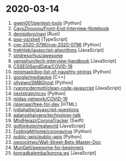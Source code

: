# 2020-03-14

1. [gwen001/pentest-tools](https://github.com/gwen001/pentest-tools "Custom pentesting tools") [Python]
2. [CavsZhouyou/Front-End-Interview-Notebook](https://github.com/CavsZhouyou/Front-End-Interview-Notebook "🐜前端面试复习笔记") 
3. [denisidoro/navi](https://github.com/denisidoro/navi "An interactive cheatsheet tool for the command-line") [Rust]
4. [pop-os/shell](https://github.com/pop-os/shell "Pop!_OS Shell - WIP") [TypeScript]
5. [cve-2020-0796/cve-2020-0796](https://github.com/cve-2020-0796/cve-2020-0796 "CVE-2020-0796 - a wormable SMBv3 vulnerability. How to work.") [Python]
6. [trekhleb/javascript-algorithms](https://github.com/trekhleb/javascript-algorithms "📝 Algorithms and data structures implemented in JavaScript with explanations and links to further readings") [JavaScript]
7. [sindresorhus/awesome](https://github.com/sindresorhus/awesome "😎 Awesome lists about all kinds of interesting topics") 
8. [yangshun/tech-interview-handbook](https://github.com/yangshun/tech-interview-handbook "💯 Materials to help you rock your next coding interview") [JavaScript]
9. [CSSEGISandData/COVID-19](https://github.com/CSSEGISandData/COVID-19 "Novel Coronavirus (COVID-19) Cases, provided by JHU CSSE") 
10. [minimaxir/big-list-of-naughty-strings](https://github.com/minimaxir/big-list-of-naughty-strings "The Big List of Naughty Strings is a list of strings which have a high probability of causing issues when used as user-input data.") [Python]
11. [google/mediapipe](https://github.com/google/mediapipe "MediaPipe is a cross-platform framework for building multimodal applied machine learning pipelines") [C++]
12. [ollypwn/SMBGhost](https://github.com/ollypwn/SMBGhost "Scanner for CVE-2020-0796 - SMBv3 RCE") [Python]
13. [ryanmcdermott/clean-code-javascript](https://github.com/ryanmcdermott/clean-code-javascript "🛁 Clean Code concepts adapted for JavaScript") [JavaScript]
14. [nextstrain/ncov](https://github.com/nextstrain/ncov "Nextstrain build for novel coronavirus (nCoV)") [Python]
15. [midas-network/COVID-19](https://github.com/midas-network/COVID-19 "2019 novel coronavirus repository") 
16. [ripienaar/free-for-dev](https://github.com/ripienaar/free-for-dev "A list of SaaS, PaaS and IaaS offerings that have free tiers of interest to devops and infradev") [HTML]
17. [lydiahallie/javascript-questions](https://github.com/lydiahallie/javascript-questions "A long list of (advanced) JavaScript questions, and their explanations ✨") 
18. [aalansehaiyang/technology-talk](https://github.com/aalansehaiyang/technology-talk "汇总java生态圈常用技术框架、开源中间件，系统架构、数据库、大公司架构案例、常用三方类库、项目管理、线上问题排查、个人成长、思考等知识") 
19. [MhdHejazi/CoronaTracker](https://github.com/MhdHejazi/CoronaTracker "Coronavirus tracker app for iOS & macOS with maps & charts") [Swift]
20. [gothinkster/realworld](https://github.com/gothinkster/realworld "The mother of all demo apps — Exemplary fullstack Medium.com clone powered by React, Angular, Node, Django, and many more 🏅") [JavaScript]
21. [FoldingAtHome/coronavirus](https://github.com/FoldingAtHome/coronavirus "Folding@home COVID-19 efforts") [Python]
22. [public-apis/public-apis](https://github.com/public-apis/public-apis "A collective list of free APIs for use in software and web development.") [Python]
23. [joesocktwo/Wall-Street-Bets-Master-Doc](https://github.com/joesocktwo/Wall-Street-Bets-Master-Doc "This repository is intended for research pertaining to the repo market and the international banking system. It is to be used for analysis by the autists of WSB.") 
24. [MunGell/awesome-for-beginners](https://github.com/MunGell/awesome-for-beginners "A list of awesome beginners-friendly projects.") 
25. [konradkalemba/korona.ws](https://github.com/konradkalemba/korona.ws "Map of confirmed coronavirus cases in Poland") [JavaScript]
